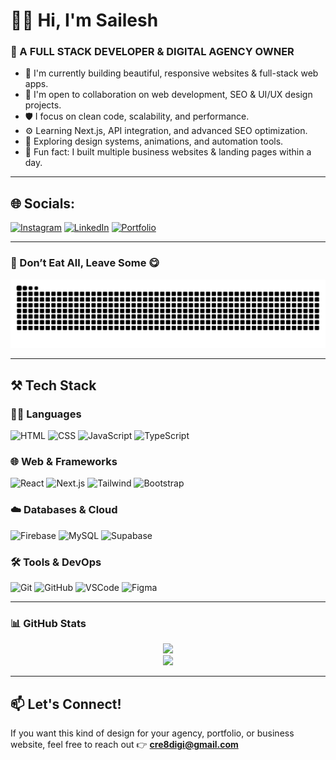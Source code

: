 # 👋🏼 Hi, I'm Sailesh

### 🚀 A FULL STACK DEVELOPER & DIGITAL AGENCY OWNER

- 🔧 I'm currently building beautiful, responsive websites & full-stack web apps.
- 🤝 I'm open to collaboration on web development, SEO & UI/UX design projects.
- 🛡️ I focus on clean code, scalability, and performance.
- ⚙️ Learning Next.js, API integration, and advanced SEO optimization.
- 🧠 Exploring design systems, animations, and automation tools.
- 🥇 Fun fact: I built multiple business websites & landing pages within a day.

---

## 🌐 Socials:

[![Instagram](https://img.shields.io/badge/Instagram-E4405F?style=for-the-badge&logo=instagram&logoColor=white)](https://instagram.com/)
[![LinkedIn](https://img.shields.io/badge/LinkedIn-0077B5?style=for-the-badge&logo=linkedin&logoColor=white)](https://linkedin.com/in/sailesh-prajapati)
[![Portfolio](https://img.shields.io/badge/Website-CRE8DIGI.COM-black?style=for-the-badge)](https://cre8digi.com)

---

### 🧠 Don’t Eat All, Leave Some 😋

![snake gif](https://raw.githubusercontent.com/Ali-Ch-001/Ali-Ch-001/output/github-contribution-grid-snake-dark.svg)


---

## ⚒️ Tech Stack

### 👨‍💻 Languages
![HTML](https://img.shields.io/badge/html-E34F26?style=for-the-badge&logo=html5&logoColor=white)
![CSS](https://img.shields.io/badge/css-1572B6?style=for-the-badge&logo=css3&logoColor=white)
![JavaScript](https://img.shields.io/badge/javascript-F7DF1E?style=for-the-badge&logo=javascript&logoColor=black)
![TypeScript](https://img.shields.io/badge/typescript-007ACC?style=for-the-badge&logo=typescript&logoColor=white)

### 🌐 Web & Frameworks
![React](https://img.shields.io/badge/react-20232A?style=for-the-badge&logo=react&logoColor=61DAFB)
![Next.js](https://img.shields.io/badge/next.js-black?style=for-the-badge&logo=next.js)
![Tailwind](https://img.shields.io/badge/tailwindcss-38B2AC?style=for-the-badge&logo=tailwind-css&logoColor=white)
![Bootstrap](https://img.shields.io/badge/bootstrap-563D7C?style=for-the-badge&logo=bootstrap&logoColor=white)

### ☁️ Databases & Cloud
![Firebase](https://img.shields.io/badge/firebase-FFCA28?style=for-the-badge&logo=firebase&logoColor=black)
![MySQL](https://img.shields.io/badge/mysql-00000F?style=for-the-badge&logo=mysql&logoColor=white)
![Supabase](https://img.shields.io/badge/supabase-3ECF8E?style=for-the-badge&logo=supabase&logoColor=white)

### 🛠️ Tools & DevOps
![Git](https://img.shields.io/badge/git-F05032?style=for-the-badge&logo=git&logoColor=white)
![GitHub](https://img.shields.io/badge/github-181717?style=for-the-badge&logo=github&logoColor=white)
![VSCode](https://img.shields.io/badge/VS%20Code-007ACC?style=for-the-badge&logo=visual-studio-code&logoColor=white)
![Figma](https://img.shields.io/badge/figma-F24E1E?style=for-the-badge&logo=figma&logoColor=white)

---

### 📊 GitHub Stats

<p align="center">
  <img src="https://github-readme-stats.vercel.app/api?username=Cre8digi&show_icons=true&theme=tokyonight" />
  <br />
  <img src="https://streak-stats.demolab.com?user=Cre8digi&theme=tokyonight&hide_border=true" />
</p>

---

## 📫 Let's Connect!

If you want this kind of design for your agency, portfolio, or business website, feel free to reach out 👉 **cre8digi@gmail.com**
